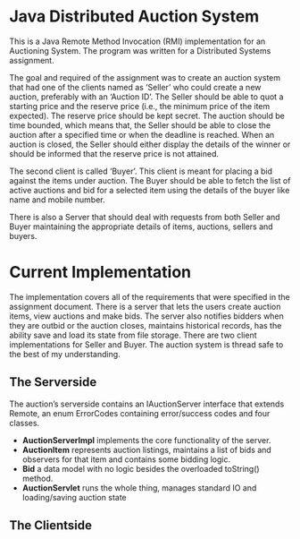 # Java Distributed Auction System
This is a Java Remote Method Invocation (RMI) implementation for an Auctioning System. The program was written for a Distributed Systems assignment.

The goal and required of the assignment was to create an auction system that had one of the clients named as ‘Seller’ who could create a new auction, preferably with an ‘Auction ID’. The Seller should be able to quot a starting price and the reserve price (i.e., the
minimum price of the item expected). The reserve price should be kept secret. The auction should be time
bounded, which means that, the Seller should be able to close the auction after a specified
time or when the deadline is reached. When an auction is closed, the Seller should either
display the details of the winner or should be informed that the reserve price is not attained.

The second client is called ‘Buyer’. This client is meant for placing a bid against the items
under auction. The Buyer should be able to fetch the list of active auctions and bid for a selected item using the details of the buyer like name and mobile number. 

There is also a Server that should deal with requests from both Seller and Buyer maintaining the appropriate
details of items, auctions, sellers and buyers.

# Current Implementation
The implementation covers all of the requirements that were specified in the assignment document. There is a server that lets the users create auction items, view auctions and make bids. The server also notifies bidders when they are outbid or the auction closes, maintains historical records, has the ability save and load its state from file storage. There are two client implementations for Seller and Buyer. The auction system is thread safe to the best of my understanding.

## The Serverside
The auction’s serverside contains an IAuctionServer interface that extends Remote, an enum ErrorCodes containing error/success codes and four classes.
- **AuctionServerImpl** implements the core functionality of the server.
- **AuctionItem** represents auction listings, maintains a list of bids and observers for that item and contains some bidding logic.
- **Bid** a data model with no logic besides the overloaded toString() method.
- **AuctionServlet** runs the whole thing, manages standard IO and loading/saving auction state

## The Clientside